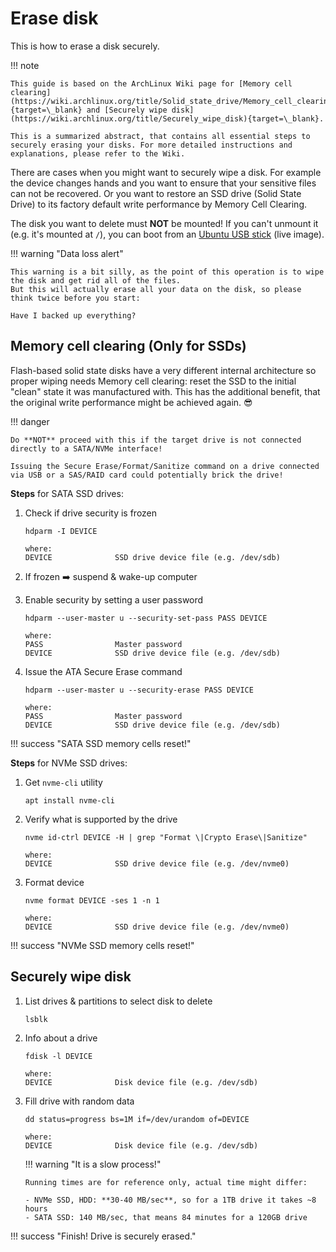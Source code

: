 # Erase disk

This is how to erase a disk securely.

!!! note

    This guide is based on the ArchLinux Wiki page for [Memory cell clearing](https://wiki.archlinux.org/title/Solid_state_drive/Memory_cell_clearing){target=\_blank} and [Securely wipe disk](https://wiki.archlinux.org/title/Securely_wipe_disk){target=\_blank}.

    This is a summarized abstract, that contains all essential steps to securely erasing your disks. For more detailed instructions and explanations, please refer to the Wiki.

There are cases when you might want to securely wipe a disk.
For example the device changes hands and you want to ensure that your sensitive files can not be recovered.
Or you want to restore an SSD drive (Solid State Drive) to its factory default write performance by Memory Cell Clearing.

The disk you want to delete must **NOT** be mounted! If you can't unmount it (e.g. it's mounted at `/`), you can boot from an [Ubuntu USB stick](create-boot-usb.md) (live image).

!!! warning "Data loss alert"

    This warning is a bit silly, as the point of this operation is to wipe the disk and get rid all of the files.
    But this will actually erase all your data on the disk, so please think twice before you start:

    Have I backed up everything?

## Memory cell clearing (Only for SSDs)

Flash-based solid state disks have a very different internal architecture so proper wiping needs Memory cell clearing: reset the SSD to the initial "clean" state it was manufactured with.
This has the additional benefit, that the original write performance might be achieved again. :sunglasses:

!!! danger

    Do **NOT** proceed with this if the target drive is not connected directly to a SATA/NVMe interface!

    Issuing the Secure Erase/Format/Sanitize command on a drive connected via USB or a SAS/RAID card could potentially brick the drive!

**Steps** for SATA SSD drives:

1. Check if drive security is frozen

    ```
    hdparm -I DEVICE

    where:
    DEVICE              SSD drive device file (e.g. /dev/sdb)
    ```

1. If frozen :arrow_right: suspend & wake-up computer
1. Enable security by setting a user password

    ```
    hdparm --user-master u --security-set-pass PASS DEVICE

    where:
    PASS                Master password
    DEVICE              SSD drive device file (e.g. /dev/sdb)
    ```

1. Issue the ATA Secure Erase command

    ```
    hdparm --user-master u --security-erase PASS DEVICE

    where:
    PASS                Master password
    DEVICE              SSD drive device file (e.g. /dev/sdb)
    ```

!!! success "SATA SSD memory cells reset!"

**Steps** for NVMe SSD drives:

1. Get `nvme-cli` utility
    ```
    apt install nvme-cli
    ```
1. Verify what is supported by the drive

    ```
    nvme id-ctrl DEVICE -H | grep "Format \|Crypto Erase\|Sanitize"

    where:
    DEVICE              SSD drive device file (e.g. /dev/nvme0)
    ```

1. Format device

    ```
    nvme format DEVICE -ses 1 -n 1

    where:
    DEVICE              SSD drive device file (e.g. /dev/nvme0)
    ```

!!! success "NVMe SSD memory cells reset!"

## Securely wipe disk

1.  List drives & partitions to select disk to delete
    ```
    lsblk
    ```
1.  Info about a drive

    ```
    fdisk -l DEVICE

    where:
    DEVICE              Disk device file (e.g. /dev/sdb)
    ```

1.  Fill drive with random data

    ```
    dd status=progress bs=1M if=/dev/urandom of=DEVICE

    where:
    DEVICE              Disk device file (e.g. /dev/sdb)
    ```

    !!! warning "It is a slow process!"

        Running times are for reference only, actual time might differ:

        - NVMe SSD, HDD: **30-40 MB/sec**, so for a 1TB drive it takes ~8 hours
        - SATA SSD: 140 MB/sec, that means 84 minutes for a 120GB drive

!!! success "Finish! Drive is securely erased."
